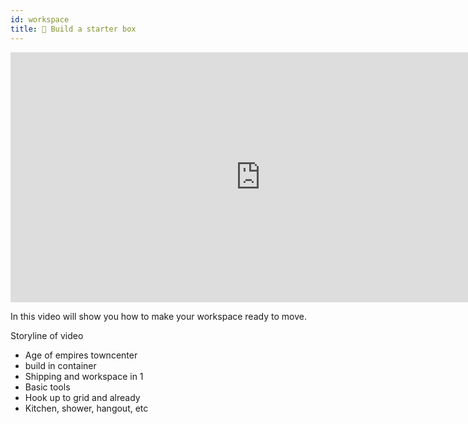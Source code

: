 ```yaml
---
id: workspace
title: 🎥 Build a starter box
---
```


<div class="videocontainer">
  <iframe width="800" height="400" src="https://www.youtube.com/embed/NpEaa2P7qZI" frameborder="0" allow="accelerometer; autoplay; encrypted-media; gyroscope; picture-in-picture" allowfullscreen></iframe>
</div>

In this video will show you how to make your workspace ready to move.

Storyline of video
- Age of empires towncenter
- build in container
- Shipping and workspace in 1
- Basic tools
- Hook up to grid and already
- Kitchen, shower, hangout, etc
